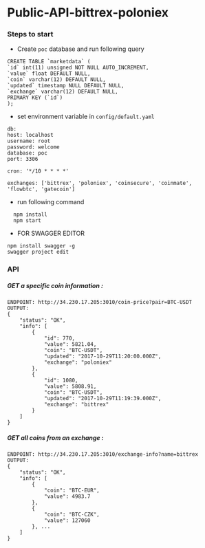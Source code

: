 # Public-API-bittrex-poloniex

### Steps to start

  - Create `poc` database and run following query
  ```
  CREATE TABLE `marketdata` (
  `id` int(11) unsigned NOT NULL AUTO_INCREMENT,
  `value` float DEFAULT NULL,
  `coin` varchar(12) DEFAULT NULL,
  `updated` timestamp NULL DEFAULT NULL,
  `exchange` varchar(12) DEFAULT NULL,
  PRIMARY KEY (`id`)
);
  ```
  - set environment variable in `config/default.yaml`
  ```
  db:
  host: localhost
  username: root
  password: welcome
  database: poc
  port: 3306

cron: '*/10 * * * *'

exchanges: ['bittrex', 'poloniex', 'coinsecure', 'coinmate', 'flowbtc', 'gatecoin']

  ```
  - run following command
  ```
    npm install
    npm start
  ```
  - FOR SWAGGER EDITOR
  ```
  npm install swagger -g
  swagger project edit
  ```

### API
##### GET a specific coin information :

```
ENDPOINT: http://34.230.17.205:3010/coin-price?pair=BTC-USDT
OUTPUT:
{
    "status": "OK",
    "info": [
        {
            "id": 770,
            "value": 5821.04,
            "coin": "BTC-USDT",
            "updated": "2017-10-29T11:20:00.000Z",
            "exchange": "poloniex"
        },
        {
            "id": 1080,
            "value": 5808.91,
            "coin": "BTC-USDT",
            "updated": "2017-10-29T11:19:39.000Z",
            "exchange": "bittrex"
        }
    ]
}
```
##### GET all coins from an exchange :
```
ENDPOINT: http://34.230.17.205:3010/exchange-info?name=bittrex
OUTPUT:
{
    "status": "OK",
    "info": [
        {
            "coin": "BTC-EUR",
            "value": 4983.7
        },
        {
            "coin": "BTC-CZK",
            "value": 127060
        }, ...
    ]
}
```

